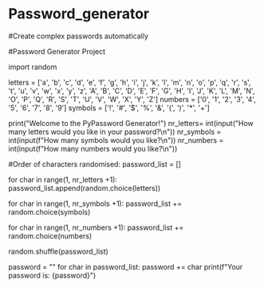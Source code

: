 # Password_generator
#Create complex passwords automatically

#Password Generator Project

import random

letters = ['a', 'b', 'c', 'd', 'e', 'f', 'g', 'h', 'i', 'j', 'k', 'l', 'm', 'n', 'o', 'p', 'q', 'r', 's', 't', 'u', 'v', 'w', 'x', 'y', 'z', 'A', 'B', 'C', 'D', 'E', 'F', 'G', 'H', 'I', 'J', 'K', 'L', 'M', 'N', 'O', 'P', 'Q', 'R', 'S', 'T', 'U', 'V', 'W', 'X', 'Y', 'Z']
numbers = ['0', '1', '2', '3', '4', '5', '6', '7', '8', '9']
symbols = ['!', '#', '$', '%', '&', '(', ')', '*', '+']

print("Welcome to the PyPassword Generator!")
nr_letters= int(input("How many letters would you like in your password?\n")) 
nr_symbols = int(input(f"How many symbols would you like?\n"))
nr_numbers = int(input(f"How many numbers would you like?\n"))

#Order of characters randomised:
password_list = []

for char in range(1, nr_letters +1):    
    password_list.append(random.choice(letters))
    
for char in range(1, nr_symbols +1):
    password_list += random.choice(symbols)
    
    
for char in range(1, nr_numbers +1):
    password_list += random.choice(numbers)
    
random.shuffle(password_list)

password = ""
for char in password_list:
    password += char
print(f"Your password is: {password}")


